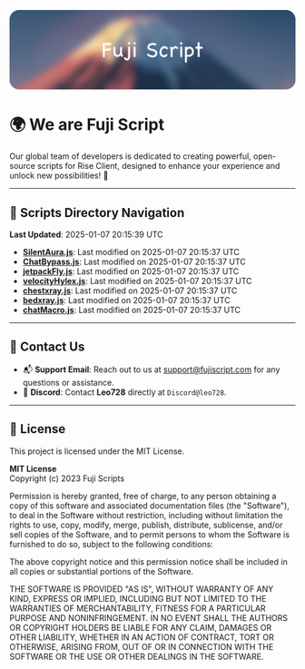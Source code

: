 ![Banner](.github/b.webp)

# 🌍 **We are Fuji Script**

Our global team of developers is dedicated to creating powerful, open-source scripts for Rise Client, designed to enhance your experience and unlock new possibilities! 🌟

---
<!-- SCRIPTS_NAVIGATION_START -->
## 📂 **Scripts Directory Navigation**

**Last Updated**: 2025-01-07 20:15:39 UTC

- **[SilentAura.js](scripts/SilentAura.js)**: Last modified on 2025-01-07 20:15:37 UTC
- **[ChatBypass.js](scripts/ChatBypass.js)**: Last modified on 2025-01-07 20:15:37 UTC
- **[jetpackFly.js](scripts/jetpackFly.js)**: Last modified on 2025-01-07 20:15:37 UTC
- **[velocityHylex.js](scripts/velocityHylex.js)**: Last modified on 2025-01-07 20:15:37 UTC
- **[chestxray.js](scripts/chestxray.js)**: Last modified on 2025-01-07 20:15:37 UTC
- **[bedxray.js](scripts/bedxray.js)**: Last modified on 2025-01-07 20:15:37 UTC
- **[chatMacro.js](scripts/chatMacro.js)**: Last modified on 2025-01-07 20:15:37 UTC

<!-- SCRIPTS_NAVIGATION_END -->

---

## 💬 **Contact Us**  
- 📬 **Support Email**: Reach out to us at [support@fujiscript.com](mailto:support@fujiscript.com) for any questions or assistance.  
- 💬 **Discord**: Contact **Leo728** directly at `Discord@leo728`.

---

## 📜 **License**

This project is licensed under the MIT License.  

**MIT License**  
Copyright (c) 2023 Fuji Scripts  

Permission is hereby granted, free of charge, to any person obtaining a copy of this software and associated documentation files (the "Software"), to deal in the Software without restriction, including without limitation the rights to use, copy, modify, merge, publish, distribute, sublicense, and/or sell copies of the Software, and to permit persons to whom the Software is furnished to do so, subject to the following conditions:  

The above copyright notice and this permission notice shall be included in all copies or substantial portions of the Software.  

THE SOFTWARE IS PROVIDED "AS IS", WITHOUT WARRANTY OF ANY KIND, EXPRESS OR IMPLIED, INCLUDING BUT NOT LIMITED TO THE WARRANTIES OF MERCHANTABILITY, FITNESS FOR A PARTICULAR PURPOSE AND NONINFRINGEMENT. IN NO EVENT SHALL THE AUTHORS OR COPYRIGHT HOLDERS BE LIABLE FOR ANY CLAIM, DAMAGES OR OTHER LIABILITY, WHETHER IN AN ACTION OF CONTRACT, TORT OR OTHERWISE, ARISING FROM, OUT OF OR IN CONNECTION WITH THE SOFTWARE OR THE USE OR OTHER DEALINGS IN THE SOFTWARE.  
